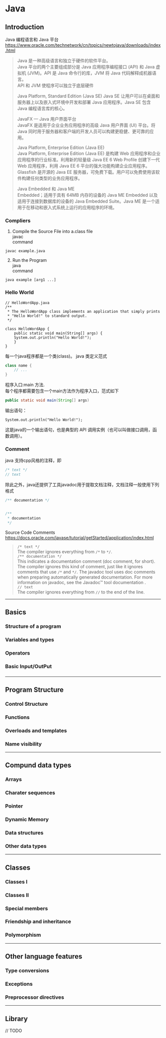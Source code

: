 # Java
## Introduction
Java 编程语言和 Java 平台
<https://www.oracle.com/technetwork/cn/topics/newtojava/downloads/index.html>
> Java 是一种高级语言和独立于硬件的软件平台。  
> Java 平台的两个主要组成部分是 Java 应用程序编程接口 (API) 和 Java 虚拟机 (JVM)。API 是 Java 命令行的库，JVM 将 Java 代码解释成机器语言。  
> API 和 JVM 使程序可以独立于底层硬件  
>
> Java Platform, Standard Edition (Java SE)
> Java SE 让用户可以在桌面和服务器上以及嵌入式环境中开发和部署 Java 应用程序。Java SE 包含 Java 编程语言库的核心。  
>
> JavaFX — Java 用户界面平台  
> JavaFX 是适用于企业业务应用程序的高级 Java 用户界面 (UI) 平台。将 Java 同时用于服务器和客户端的开发人员可以构建更稳健、更可靠的应用。  
>
> Java Platform, Enterprise Edition (Java EE)  
> Java Platform, Enterprise Edition (Java EE) 是构建 Web 应用程序和企业应用程序的行业标准。利用新的轻量级 Java EE 6 Web Profile 创建下一代 Web 应用程序，利用 Java EE 6 平台的强大功能构建企业应用程序。Glassfish 是开源的 Java EE 服务器，可免费下载。用户可以免费使用该软件构建任何类型的业务应用程序。  
>
>  Java Embedded 和 Java ME  
> Embedded；适用于具有 64MB 内存的设备的 Java ME Embedded 以及适用于连接到数据库的设备的 Java Embedded Suite。Java ME 是一个适用于在移动和嵌入式系统上运行的应用程序的环境。  


### Compliers

1. Compile the Source File into a.class file  
 javac  
command  
```
javac example.java
```
2. Run the Program  
java  
command  
```
java example [arg1 ...]
```


### Hello World

```
// HelloWordApp.java
/** 
 * The HelloWordApp class implements an application that simply prints
 * "Hello World!" to standard output.
 */

class HelloWordApp {
    public static void main(String[] args) {
	System.out.println("Hello World!");
    }
}
```

每一个java程序都是一个类(class)。
java 类定义范式
```java
class name {
    // ...
}
```

程序入口:main 方法.  
每个程序都需要包含一个main方法作为程序入口，范式如下
```java
public static void main(String[] args)
```

输出语句：
```
System.out.println("Hello World!");
```
这是java的一个输出语句，也是典型的 API 调用实例（也可以叫做接口调用，函数调用）。

### Comment
java 支持cpp风格的注释，即
```java
/* text */
// text
```
除此之外，java还提供了工具javadoc用于提取文档注释，文档注释一般使用下列格式
```java
/** documentation */


/**
 * documentation
 */
```

Source Code Comments <https://docs.oracle.com/javase/tutorial/getStarted/application/index.html>

>   
> `/* text */`  
> The compiler ignores everything from `/*` to `*/`.  
> `/** documentation */`  
> This indicates a documentation comment (doc comment, for short). The compiler ignores this kind of comment, just like it ignores comments that use `/*` and `*/`. The javadoc tool uses doc comments when preparing automatically generated documentation. For more information on javadoc, see the Javadoc™ tool documentation .  
> `// text`  
> The compiler ignores everything from `//` to the end of the line.  
>   

***

## Basics
### Structure of a program
### Variables and types
### Operators
### Basic Input/OutPut
### 

***

## Program Structure
### Control Structure
### Functions
### Overloads and templates
### Name visibility

***

## Compund data types
### Arrays
### Charater sequences
### Pointer
### Dynamic Memory
### Data structures
### Other data types

***

## Classes
### Classes I
### Classes II
### Special members
### Friendship and inheritance
### Polymorphism

***

## Other language features
### Type conversions
### Exceptions
### Preprocessor directives

***

## Library
// TODO
